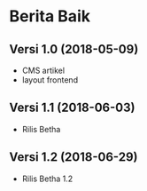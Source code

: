 # Berita Baik
## Versi 1.0 (2018-05-09)
  - CMS artikel
  - layout frontend
## Versi 1.1 (2018-06-03)
  - Rilis Betha
## Versi 1.2 (2018-06-29)
  - Rilis Betha 1.2  
  
